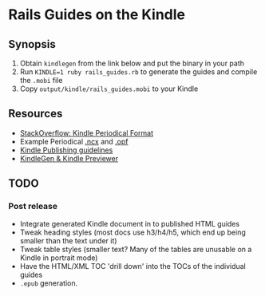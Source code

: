 # Rails Guides on the Kindle

## Synopsis

  1. Obtain `kindlegen` from the link below and put the binary in your path
  2. Run `KINDLE=1 ruby rails_guides.rb` to generate the guides and compile the `.mobi` file
  3. Copy `output/kindle/rails_guides.mobi` to your Kindle
  
## Resources

  * [StackOverflow: Kindle Periodical Format](http://stackoverflow.com/questions/5379565/kindle-periodical-format)
  * Example Periodical [.ncx](https://gist.github.com/808c971ed087b839d462) and [.opf](https://gist.github.com/d6349aa8488eca2ee6d0)
  * [Kindle Publishing guidelines](http://kindlegen.s3.amazonaws.com/AmazonKindlePublishingGuidelines.pdf)
  * [KindleGen & Kindle Previewer](http://www.amazon.com/gp/feature.html?ie=UTF8&docId=1000234621) 
  
## TODO
  
### Post release

  * Integrate generated Kindle document in to published HTML guides
  * Tweak heading styles (most docs use h3/h4/h5, which end up being smaller than the text under it)
  * Tweak table styles (smaller text? Many of the tables are unusable on a Kindle in portrait mode)
  * Have the HTML/XML TOC 'drill down' into the TOCs of the individual guides
  * `.epub` generation.
  